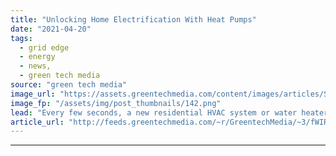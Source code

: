 ```yaml
---
title: "Unlocking Home Electrification With Heat Pumps"
date: "2021-04-20"
tags: 
  - grid edge
  - energy
  - news,
  - green tech media
source: "green tech media"
image_url: "https://assets.greentechmedia.com/content/images/articles/Screen_Shot_2021-04-20_at_6.26.06_AM.png"
image_fp: "/assets/img/post_thumbnails/142.png"
lead: "Every few seconds, a new residential HVAC system or water heater is installed around America. Most of them are designed to burn oil and gas -- locking in 15-20 more years of carbon pollution. So how do we electrify 100% of that new equipment rapidly? ..."
article_url: "http://feeds.greentechmedia.com/~r/GreentechMedia/~3/fWIRTnDKGQo/unlocking-home-electrification-with-heat-pumps"
---
```


---
